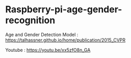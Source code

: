 # Raspberry-pi-age-gender-recognition

Age and Gender Detection Model : https://talhassner.github.io/home/publication/2015_CVPR

Youtube : https://youtu.be/xx5zfO8n_GA
